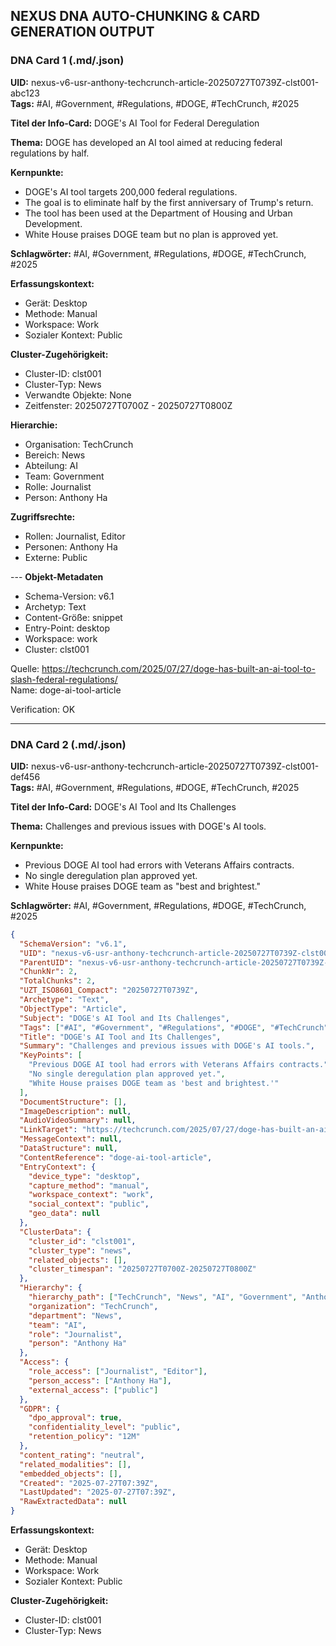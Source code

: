## NEXUS DNA AUTO-CHUNKING & CARD GENERATION OUTPUT

### DNA Card 1 (.md/.json)

**UID:** nexus-v6-usr-anthony-techcrunch-article-20250727T0739Z-clst001-abc123  
**Tags:** #AI, #Government, #Regulations, #DOGE, #TechCrunch, #2025

**Titel der Info-Card:** DOGE's AI Tool for Federal Deregulation

**Thema:** DOGE has developed an AI tool aimed at reducing federal regulations by half.

**Kernpunkte:**
- DOGE's AI tool targets 200,000 federal regulations.
- The goal is to eliminate half by the first anniversary of Trump's return.
- The tool has been used at the Department of Housing and Urban Development.
- White House praises DOGE team but no plan is approved yet.

**Schlagwörter:** #AI, #Government, #Regulations, #DOGE, #TechCrunch, #2025



**Erfassungskontext:**
- Gerät: Desktop
- Methode: Manual
- Workspace: Work
- Sozialer Kontext: Public

**Cluster-Zugehörigkeit:**
- Cluster-ID: clst001
- Cluster-Typ: News
- Verwandte Objekte: None
- Zeitfenster: 20250727T0700Z - 20250727T0800Z

**Hierarchie:**
- Organisation: TechCrunch
- Bereich: News
- Abteilung: AI
- Team: Government
- Rolle: Journalist
- Person: Anthony Ha

**Zugriffsrechte:**
- Rollen: Journalist, Editor
- Personen: Anthony Ha
- Externe: Public

--- **Objekt-Metadaten**
- Schema-Version: v6.1
- Archetyp: Text
- Content-Größe: snippet
- Entry-Point: desktop
- Workspace: work
- Cluster: clst001

Quelle: https://techcrunch.com/2025/07/27/doge-has-built-an-ai-tool-to-slash-federal-regulations/  
Name: doge-ai-tool-article

Verification: OK

---

### DNA Card 2 (.md/.json)

**UID:** nexus-v6-usr-anthony-techcrunch-article-20250727T0739Z-clst001-def456  
**Tags:** #AI, #Government, #Regulations, #DOGE, #TechCrunch, #2025

**Titel der Info-Card:** DOGE's AI Tool and Its Challenges

**Thema:** Challenges and previous issues with DOGE's AI tools.

**Kernpunkte:**
- Previous DOGE AI tool had errors with Veterans Affairs contracts.
- No single deregulation plan approved yet.
- White House praises DOGE team as "best and brightest."

**Schlagwörter:** #AI, #Government, #Regulations, #DOGE, #TechCrunch, #2025

```json
{
  "SchemaVersion": "v6.1",
  "UID": "nexus-v6-usr-anthony-techcrunch-article-20250727T0739Z-clst001-def456",
  "ParentUID": "nexus-v6-usr-anthony-techcrunch-article-20250727T0739Z-clst001-rootuid",
  "ChunkNr": 2,
  "TotalChunks": 2,
  "UZT_ISO8601_Compact": "20250727T0739Z",
  "Archetype": "Text",
  "ObjectType": "Article",
  "Subject": "DOGE's AI Tool and Its Challenges",
  "Tags": ["#AI", "#Government", "#Regulations", "#DOGE", "#TechCrunch", "#2025"],
  "Title": "DOGE's AI Tool and Its Challenges",
  "Summary": "Challenges and previous issues with DOGE's AI tools.",
  "KeyPoints": [
    "Previous DOGE AI tool had errors with Veterans Affairs contracts.",
    "No single deregulation plan approved yet.",
    "White House praises DOGE team as 'best and brightest.'"
  ],
  "DocumentStructure": [],
  "ImageDescription": null,
  "AudioVideoSummary": null,
  "LinkTarget": "https://techcrunch.com/2025/07/27/doge-has-built-an-ai-tool-to-slash-federal-regulations/",
  "MessageContext": null,
  "DataStructure": null,
  "ContentReference": "doge-ai-tool-article",
  "EntryContext": {
    "device_type": "desktop",
    "capture_method": "manual",
    "workspace_context": "work",
    "social_context": "public",
    "geo_data": null
  },
  "ClusterData": {
    "cluster_id": "clst001",
    "cluster_type": "news",
    "related_objects": [],
    "cluster_timespan": "20250727T0700Z-20250727T0800Z"
  },
  "Hierarchy": {
    "hierarchy_path": ["TechCrunch", "News", "AI", "Government", "Anthony Ha"],
    "organization": "TechCrunch",
    "department": "News",
    "team": "AI",
    "role": "Journalist",
    "person": "Anthony Ha"
  },
  "Access": {
    "role_access": ["Journalist", "Editor"],
    "person_access": ["Anthony Ha"],
    "external_access": ["public"]
  },
  "GDPR": {
    "dpo_approval": true,
    "confidentiality_level": "public",
    "retention_policy": "12M"
  },
  "content_rating": "neutral",
  "related_modalities": [],
  "embedded_objects": [],
  "Created": "2025-07-27T07:39Z",
  "LastUpdated": "2025-07-27T07:39Z",
  "RawExtractedData": null
}
```

**Erfassungskontext:**
- Gerät: Desktop
- Methode: Manual
- Workspace: Work
- Sozialer Kontext: Public

**Cluster-Zugehörigkeit:**
- Cluster-ID: clst001
- Cluster-Typ: News